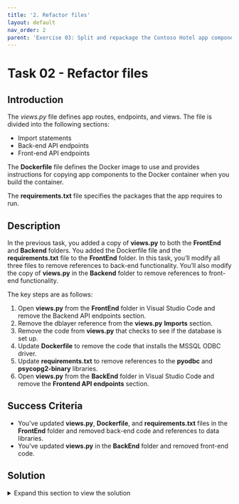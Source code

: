 ```yaml
---
title: '2. Refactor files'
layout: default
nav_order: 2
parent: 'Exercise 03: Split and repackage the Contoso Hotel app components and deploy the updated app'
---
```


# Task 02 - Refactor files

<!--- Estimated time: 15 minutes---> 

## Introduction

The *views.py* file defines app routes, endpoints, and views. The file is divided into the following sections:

- Import statements
- Back-end API endpoints
- Front-end API endpoints

The **Dockerfile** file defines the Docker image to use and provides instructions for copying app components to the Docker container when you build the container. 

The **requirements.txt** file specifies the packages that the app requires to run. 

## Description

In the previous task, you added a copy of **views.py** to both the **FrontEnd** and **Backend** folders. You added the Dockerfile file and the **requirements.txt** file to the **FrontEnd** folder. In this task, you’ll modify all three files to remove references to back-end functionality. You’ll also modify the copy of **views.py** in the **Backend** folder to remove references to front-end functionality.

The key steps are as follows:

1. Open **views.py** from the **FrontEnd** folder in Visual Studio Code and remove the Backend API endpoints section.
1. Remove the dblayer reference from the **views.py** **Imports** section.
1. Remove the code from **views.py** that checks to see if the database is set up.
1. Update **Dockerfile** to remove the code that installs the MSSQL ODBC driver.
1. Update **requirements.txt** to remove references to the **pyodbc** and **psycopg2-binary** libraries.
1. Open **views.py** from the **BackEnd** folder in Visual Studio Code and remove the **Frontend API endpoints** section.

## Success Criteria

- You’ve updated **views.py**, **Dockerfile**, and **requirements.txt** files in the **FrontEnd** folder and removed back-end code and references to data libraries. 
- You’ve updated **views.py** in the **BackEnd** folder and removed front-end code.

## Solution

<details markdown="block">
<summary>Expand this section to view the solution</summary>

In this task, you’ll refactor the front-end **views.py** file in the **UpdatedApp\FrontEnd** folder.


1. In Visual Studio Code, select **Ctrl+Shift+E** to open the Explorer pane.

1. In the Explorer pane, select **Open Folder**.

1. In the **Open Folder** dialog, select the **Downloads** folder, select **UpdatedApp**, and the select **Select Folder**.

1. In the **Do you trust the authors of the files in this folder?** dialog, select **Trust the authors of all files in the parent folder 'Downloads'** and then select **Yes, I trust the authors**. 

    ![yq54qnra.png](../../media/yq54qnra.png)

1. In the Explorer pane, expand the **frontend** folder and then expand the **contoso_hotel** folder.

1. Select **views.py**. The file displays in the right side of the Visual Studio Code window.

1. Delete all code between the following region markers in the code (at or around lines 9 - 304):

    ```
    #region -------- BACKEND API ENDPOINTS --------
    #endregion -------- BACKEND API ENDPOINTS -------- 
    ```  

    ![qhkyv58o.png](../../media/qhkyv58o.png)

1. Locate the line of code that imports **dblayer** (at or around line 4). 

    ![c16t85vh.png](../../media/c16t85vh.png)

1. Remove **dblayer,**.

    ![1pqgxt9o.png](../../media/1pqgxt9o.png)

   {: .warning }
   > Don’t forget to delete the comma after **dblayer**.

1. Locate the code that checks to see if the database is set up (at or around lines 22-26):

    ![7xe8gkmv.png](../../media/7xe8gkmv.png)

1. Delete the code that performs the database check.

    ![l338dtbt.png](../../media/l338dtbt.png)

1. Save and close the file.

1. In the Visual Studio Code Explorer pane, select **Dockerfile**. The file displays in the right side of the Visual Studio Code window.

    ![bndhhefz.png](../../media/bndhhefz.png)

1. Locate the code that installs the MSSQL ODBC driver (at or around lines 17-23):

    ![zwgu2ey9.png](../../media/zwgu2ey9.png)

1. Delete the code that installs the MSSQL ODBC driver.

    ![l673ddid.png](../../media/l673ddid.png)

1. Save and close the file.

1. In the Visual Studio Code Explorer pane, select **requirements.txt**. The file displays in the right side of the Visual Studio Code window.

    ![8tm5egdx.png](../../media/8tm5egdx.png)

1. Delete the **pyodbc** and **psycopg2-binary** libraries.

    ![00z3g507.png](../../media/00z3g507.png)

1. Save and close the file.

1. In the Explorer pane, expand the **backend** folder and then expand the **contoso_hotel** folder.

1. Select **views.py**. The file displays in the right side of the Visual Studio Code window.

1. Delete all code between the following region markers in the code (around lines 309 - 332):

    ```
    #region -------- FRONTEND API ENDPOINTS --------
    #endregion -------- FRONTEND API ENDPOINTS -------- 
    ```  

    ![zo0ce49i.png](../../media/zo0ce49i.png)

1. Save and close the file.

1. Leave Visual Studio Code open. You’ll run additional commands in the next task.
